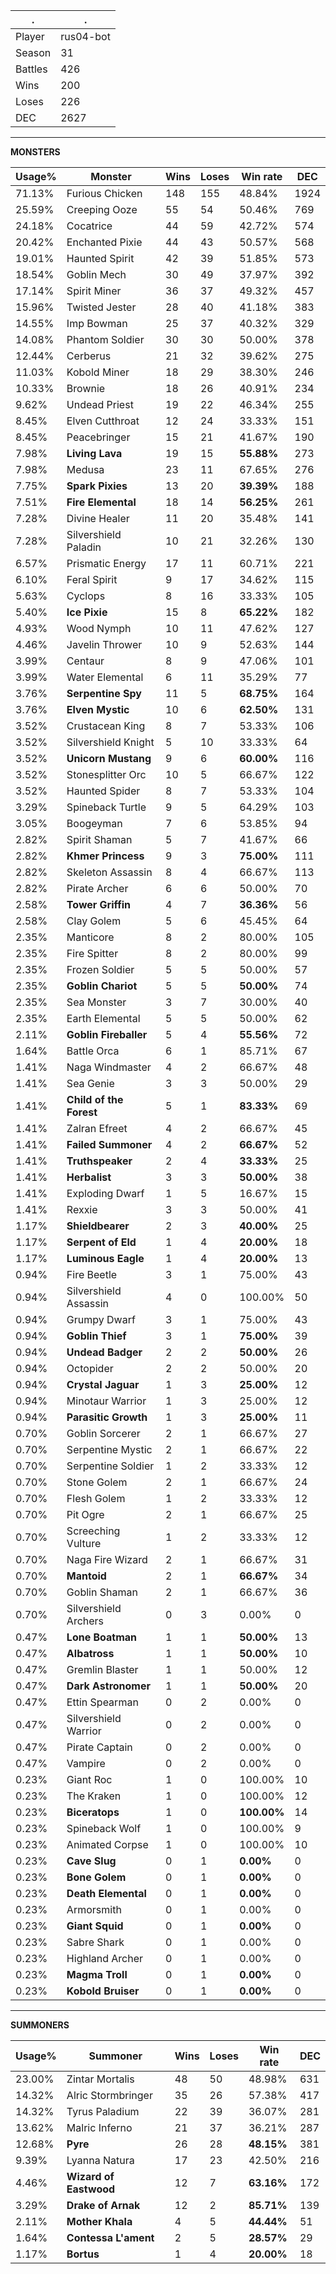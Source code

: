 .|.
|-|-
Player|rus04-bot
Season|31
Battles|426
Wins|200
Loses|226
DEC|2627

---
**MONSTERS**

Usage%|Monster|Wins|Loses|Win rate|DEC|
-|-|-|-|-|-|
71.13%|Furious Chicken|148|155|48.84%|1924|
25.59%|Creeping Ooze|55|54|50.46%|769|
24.18%|Cocatrice|44|59|42.72%|574|
20.42%|Enchanted Pixie|44|43|50.57%|568|
19.01%|Haunted Spirit|42|39|51.85%|573|
18.54%|Goblin Mech|30|49|37.97%|392|
17.14%|Spirit Miner|36|37|49.32%|457|
15.96%|Twisted Jester|28|40|41.18%|383|
14.55%|Imp Bowman|25|37|40.32%|329|
14.08%|Phantom Soldier|30|30|50.00%|378|
12.44%|Cerberus|21|32|39.62%|275|
11.03%|Kobold Miner|18|29|38.30%|246|
10.33%|Brownie|18|26|40.91%|234|
9.62%|Undead Priest|19|22|46.34%|255|
8.45%|Elven Cutthroat|12|24|33.33%|151|
8.45%|Peacebringer|15|21|41.67%|190|
7.98%|**Living Lava**|19|15|**55.88%**|273|
7.98%|Medusa|23|11|67.65%|276|
7.75%|**Spark Pixies**|13|20|**39.39%**|188|
7.51%|**Fire Elemental**|18|14|**56.25%**|261|
7.28%|Divine Healer|11|20|35.48%|141|
7.28%|Silvershield Paladin|10|21|32.26%|130|
6.57%|Prismatic Energy|17|11|60.71%|221|
6.10%|Feral Spirit|9|17|34.62%|115|
5.63%|Cyclops|8|16|33.33%|105|
5.40%|**Ice Pixie**|15|8|**65.22%**|182|
4.93%|Wood Nymph|10|11|47.62%|127|
4.46%|Javelin Thrower|10|9|52.63%|144|
3.99%|Centaur|8|9|47.06%|101|
3.99%|Water Elemental|6|11|35.29%|77|
3.76%|**Serpentine Spy**|11|5|**68.75%**|164|
3.76%|**Elven Mystic**|10|6|**62.50%**|131|
3.52%|Crustacean King|8|7|53.33%|106|
3.52%|Silvershield Knight|5|10|33.33%|64|
3.52%|**Unicorn Mustang**|9|6|**60.00%**|116|
3.52%|Stonesplitter Orc|10|5|66.67%|122|
3.52%|Haunted Spider|8|7|53.33%|104|
3.29%|Spineback Turtle|9|5|64.29%|103|
3.05%|Boogeyman|7|6|53.85%|94|
2.82%|Spirit Shaman|5|7|41.67%|66|
2.82%|**Khmer Princess**|9|3|**75.00%**|111|
2.82%|Skeleton Assassin|8|4|66.67%|113|
2.82%|Pirate Archer|6|6|50.00%|70|
2.58%|**Tower Griffin**|4|7|**36.36%**|56|
2.58%|Clay Golem|5|6|45.45%|64|
2.35%|Manticore|8|2|80.00%|105|
2.35%|Fire Spitter|8|2|80.00%|99|
2.35%|Frozen Soldier|5|5|50.00%|57|
2.35%|**Goblin Chariot**|5|5|**50.00%**|74|
2.35%|Sea Monster|3|7|30.00%|40|
2.35%|Earth Elemental|5|5|50.00%|62|
2.11%|**Goblin Fireballer**|5|4|**55.56%**|72|
1.64%|Battle Orca|6|1|85.71%|67|
1.41%|Naga Windmaster|4|2|66.67%|48|
1.41%|Sea Genie|3|3|50.00%|29|
1.41%|**Child of the Forest**|5|1|**83.33%**|69|
1.41%|Zalran Efreet|4|2|66.67%|45|
1.41%|**Failed Summoner**|4|2|**66.67%**|52|
1.41%|**Truthspeaker**|2|4|**33.33%**|25|
1.41%|**Herbalist**|3|3|**50.00%**|38|
1.41%|Exploding Dwarf|1|5|16.67%|15|
1.41%|Rexxie|3|3|50.00%|41|
1.17%|**Shieldbearer**|2|3|**40.00%**|25|
1.17%|**Serpent of Eld**|1|4|**20.00%**|18|
1.17%|**Luminous Eagle**|1|4|**20.00%**|13|
0.94%|Fire Beetle|3|1|75.00%|43|
0.94%|Silvershield Assassin|4|0|100.00%|50|
0.94%|Grumpy Dwarf|3|1|75.00%|43|
0.94%|**Goblin Thief**|3|1|**75.00%**|39|
0.94%|**Undead Badger**|2|2|**50.00%**|26|
0.94%|Octopider|2|2|50.00%|20|
0.94%|**Crystal Jaguar**|1|3|**25.00%**|12|
0.94%|Minotaur Warrior|1|3|25.00%|12|
0.94%|**Parasitic Growth**|1|3|**25.00%**|11|
0.70%|Goblin Sorcerer|2|1|66.67%|27|
0.70%|Serpentine Mystic|2|1|66.67%|22|
0.70%|Serpentine Soldier|1|2|33.33%|12|
0.70%|Stone Golem|2|1|66.67%|24|
0.70%|Flesh Golem|1|2|33.33%|12|
0.70%|Pit Ogre|2|1|66.67%|25|
0.70%|Screeching Vulture|1|2|33.33%|12|
0.70%|Naga Fire Wizard|2|1|66.67%|31|
0.70%|**Mantoid**|2|1|**66.67%**|34|
0.70%|Goblin Shaman|2|1|66.67%|36|
0.70%|Silvershield Archers|0|3|0.00%|0|
0.47%|**Lone Boatman**|1|1|**50.00%**|13|
0.47%|**Albatross**|1|1|**50.00%**|10|
0.47%|Gremlin Blaster|1|1|50.00%|12|
0.47%|**Dark Astronomer**|1|1|**50.00%**|20|
0.47%|Ettin Spearman|0|2|0.00%|0|
0.47%|Silvershield Warrior|0|2|0.00%|0|
0.47%|Pirate Captain|0|2|0.00%|0|
0.47%|Vampire|0|2|0.00%|0|
0.23%|Giant Roc|1|0|100.00%|10|
0.23%|The Kraken|1|0|100.00%|12|
0.23%|**Biceratops**|1|0|**100.00%**|14|
0.23%|Spineback Wolf|1|0|100.00%|9|
0.23%|Animated Corpse|1|0|100.00%|10|
0.23%|**Cave Slug**|0|1|**0.00%**|0|
0.23%|**Bone Golem**|0|1|**0.00%**|0|
0.23%|**Death Elemental**|0|1|**0.00%**|0|
0.23%|Armorsmith|0|1|0.00%|0|
0.23%|**Giant Squid**|0|1|**0.00%**|0|
0.23%|Sabre Shark|0|1|0.00%|0|
0.23%|Highland Archer|0|1|0.00%|0|
0.23%|**Magma Troll**|0|1|**0.00%**|0|
0.23%|**Kobold Bruiser**|0|1|**0.00%**|0|

---
**SUMMONERS**

Usage%|Summoner|Wins|Loses|Win rate|DEC|
-|-|-|-|-|-|
23.00%|Zintar Mortalis|48|50|48.98%|631|
14.32%|Alric Stormbringer|35|26|57.38%|417|
14.32%|Tyrus Paladium|22|39|36.07%|281|
13.62%|Malric Inferno|21|37|36.21%|287|
12.68%|**Pyre**|26|28|**48.15%**|381|
9.39%|Lyanna Natura|17|23|42.50%|216|
4.46%|**Wizard of Eastwood**|12|7|**63.16%**|172|
3.29%|**Drake of Arnak**|12|2|**85.71%**|139|
2.11%|**Mother Khala**|4|5|**44.44%**|51|
1.64%|**Contessa L'ament**|2|5|**28.57%**|29|
1.17%|**Bortus**|1|4|**20.00%**|18|
